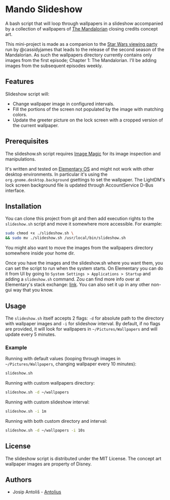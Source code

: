 # Mando Slideshow

A bash script that will loop through wallpapers in a slideshow accompanied by a collection of wallpapers  of [The Mandalorian](https://www.starwars.com/series/the-mandalorian) closing credits concept art.

This mini-project is made as a companion to the [Star Wars viewing party](https://cassidyjames.com/starwars/) run by @cassidyjames that leads to the release of the second season of the Mandalorian. As such the wallpapers directory currently contains only images from the first episode; Chapter 1: The Mandalorian. I'll be adding images from the subsequent episodes weekly.

## Features

Slideshow script will:

* Change wallpaper image in configured intervals.
* Fill the portions of the screen not populated by the image with matching colors.
* Update the greeter picture on the lock screen with a cropped version of the current wallpaper.

## Prerequisites

The slideshow.sh script requires [Image Magic](https://imagemagick.org/index.php) for its image inspection and manipulations.

It's written and tested on [Elementary OS](https://elementary.io/) and might not work with other desktop environments. In particular it's using the `org.gnome.desktop.background` gsettings to set the wallpaper. The LightDM's lock screen background file is updated through AccountService D-Bus interface.

## Installation

You can clone this project from git and then add execution rights to the `slideshow.sh` script and move it somewhere more accessible. For example:

```sh
sudo chmod +x ./slideshow.sh \
&& sudo mv ./slideshow.sh /usr/local/bin/slideshow.sh
```

You might also want to move the images from the wallpapers directory somewhere inside your home dir.

Once you have the images and the slideshow.sh where you want them, you can set the script to run when the system starts. On Elementary you can do it from UI by going to `System Settings > Applications > Startup` and adding a `slideshow.sh` command. Zou can find more info over at Elementary's stack exchange: [link](https://elementaryos.stackexchange.com/a/10910). You can also set it up in any other non-gui way that you know.

## Usage

The `slideshow.sh` itself accepts 2 flags: `-d` for absolute path to the directory with wallpaper images and `-i` for slideshow interval. By default, if no flags are provided, it will look for wallpapers in `~/Pictures/Wallpapers` and will update every 5 minutes.

### Example

Running with default values (looping through images in `~/Pictures/Wallpapers`, changing wallpaper every 10 minutes):

```sh
slideshow.sh
```

Running with custom wallpapers directory:

```sh
slideshow.sh -d ~/wallpapers
```

Running with custom slideshow interval:

```sh
slideshow.sh -i 1m
```

Running with both custom directory and interval:

```sh
slideshow.sh -d ~/wallpapers -i 10s
```

## License

The slideshow script is distributed under the MIT License. The concept art wallpaper images are property of Disney.

## Authors

- Josip Antoliš - [Antolius](https://github.com/Antolius)
